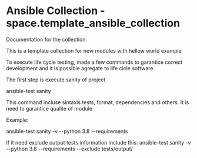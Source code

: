 # Ansible Collection - space.template_ansible_collection

Documentation for the collection.


This is a template collection for new modules with hellow world example

To execute life cycle testing, made a few commands to garantice correct development and it is possible agregate to life cicle software.

The first step is execute sanity of project

ansible-test sanity

This command incluse sintaxis tests, format, dependencies and others. It is need to garantice qualite of module

Example:

ansible-test sanity -v --python 3.8 --requirements

If it need exclude output tests information include this:
ansible-test sanity -v --python 3.8 --requirements --exclude tests/output/